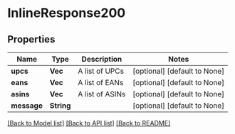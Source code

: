# InlineResponse200

## Properties
Name | Type | Description | Notes
------------ | ------------- | ------------- | -------------
**upcs** | **Vec<String>** | A list of UPCs | [optional] [default to None]
**eans** | **Vec<String>** | A list of EANs | [optional] [default to None]
**asins** | **Vec<String>** | A list of ASINs | [optional] [default to None]
**message** | **String** |  | [optional] [default to None]

[[Back to Model list]](../README.md#documentation-for-models) [[Back to API list]](../README.md#documentation-for-api-endpoints) [[Back to README]](../README.md)


